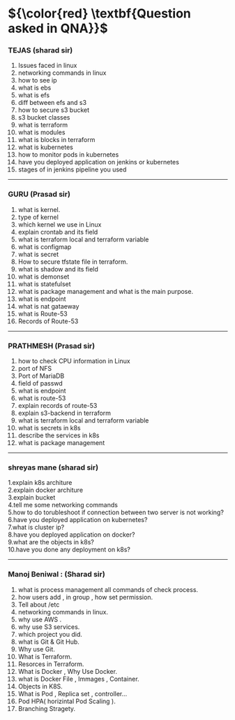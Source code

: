 # ${\color{red} \textbf{Question asked in QNA}}$
### TEJAS (sharad sir) 
1. Issues faced in linux
2. networking commands in linux
3. how to see ip
4. what is ebs
5. what is efs
6. diff between efs and s3
7. how to secure s3 bucket
8. s3 bucket classes
9. what is terraform
10. what is modules
11. what is blocks in terraform
12. what is kubernetes
13. how to monitor pods in kubernetes
14. have you deployed application on jenkins or kubernetes
15. stages of in jenkins pipeline you used
------------------------------------------------------------------------------------------------------------------------------------------------------------------------
### GURU (Prasad sir)
1. what is kernel.
2. type of kernel 
3. which kernel we use in Linux
4. explain crontab and its field
5. what is terraform local and terraform variable 
6. what is configmap 
7. what is secret 
8. How to secure tfstate file in terraform.
9. what is shadow and its field
10. what is demonset 
11. what is statefulset
12. what is package management and what is the main purpose.
13. what is endpoint 
14. what is nat gataeway
15. what is Route-53
16. Records of Route-53
-------------------------------------------------------------------------------------------------------------------------------------------------------------------------
### PRATHMESH (Prasad sir)

1. how to check CPU information in Linux
2. port of NFS 
3. Port of MariaDB
4. field of passwd
5. what is endpoint 
6. what is route-53
7. explain records of route-53
8. explain s3-backend in terraform
9. what is terraform local and terraform variable
10. what is secrets in k8s
11. describe the services in k8s
12. what is package management 

-----------------------------------------------------------------------------------------------------------------------------------------------------

  ### shreyas mane (sharad sir)
  1.explain k8s architure \
  2.explain docker architure \
  3.explain bucket \
  4.tell me some networking commands \
  5.how to do torubleshoot if connection between two server is not working? \
  6.have you deployed application on kubernetes? \
  7.what is cluster ip? \
  8.have you deployed application on docker? \
  9.what are the objects in k8s? \
  10.have you done any deployment on k8s?
  
--------------------------------------------------------------------------------------------------------------------------------------------------------
  
  ###  Manoj Beniwal : (Sharad sir)
1. what is process management all commands of check process.
2. how users add , in group , how set permission.
3. Tell about /etc
4.  networking commands in linux.
5.  why use AWS .
6.  why use S3 services.
7. which project you did.
8. what is Git & Git Hub.
9. Why use Git.
10. What is Terraform.
11. Resorces in Terraform.
12. What is Docker , Why Use Docker.
13.  what is Docker File , Immages , Container.
15.  Objects in K8S.
16.  What is Pod , Replica set , controller...
17.  Pod HPA( horizintal Pod Scaling ).
18.  Branching Stragety.
